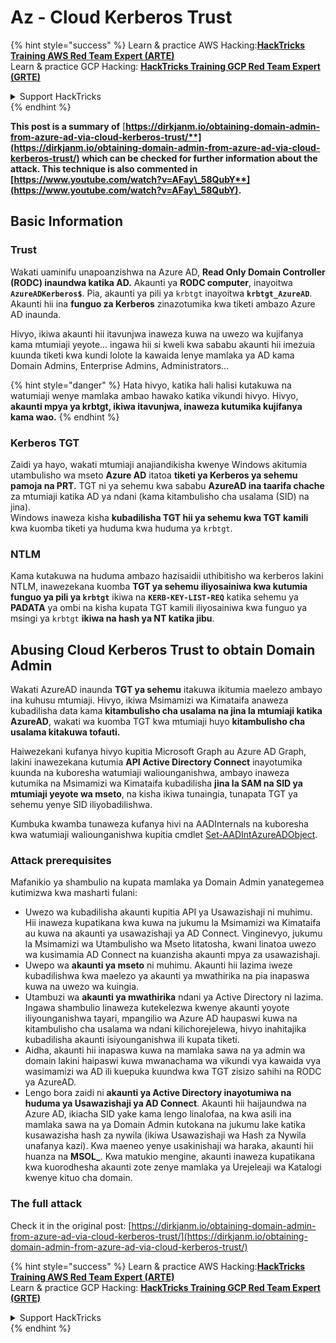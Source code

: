# Az - Cloud Kerberos Trust

{% hint style="success" %}
Learn & practice AWS Hacking:<img src="../../../../.gitbook/assets/image (1).png" alt="" data-size="line">[**HackTricks Training AWS Red Team Expert (ARTE)**](https://training.hacktricks.xyz/courses/arte)<img src="../../../../.gitbook/assets/image (1).png" alt="" data-size="line">\
Learn & practice GCP Hacking: <img src="../../../../.gitbook/assets/image (2).png" alt="" data-size="line">[**HackTricks Training GCP Red Team Expert (GRTE)**<img src="../../../../.gitbook/assets/image (2).png" alt="" data-size="line">](https://training.hacktricks.xyz/courses/grte)

<details>

<summary>Support HackTricks</summary>

* Check the [**subscription plans**](https://github.com/sponsors/carlospolop)!
* **Join the** 💬 [**Discord group**](https://discord.gg/hRep4RUj7f) or the [**telegram group**](https://t.me/peass) or **follow** us on **Twitter** 🐦 [**@hacktricks\_live**](https://twitter.com/hacktricks\_live)**.**
* **Share hacking tricks by submitting PRs to the** [**HackTricks**](https://github.com/carlospolop/hacktricks) and [**HackTricks Cloud**](https://github.com/carlospolop/hacktricks-cloud) github repos.

</details>
{% endhint %}

**This post is a summary of** [**https://dirkjanm.io/obtaining-domain-admin-from-azure-ad-via-cloud-kerberos-trust/**](https://dirkjanm.io/obtaining-domain-admin-from-azure-ad-via-cloud-kerberos-trust/) **which can be checked for further information about the attack. This technique is also commented in** [**https://www.youtube.com/watch?v=AFay\_58QubY**](https://www.youtube.com/watch?v=AFay\_58QubY)**.**

## Basic Information

### Trust

Wakati uaminifu unapoanzishwa na Azure AD, **Read Only Domain Controller (RODC) inaundwa katika AD.** Akaunti ya **RODC computer**, inayoitwa **`AzureADKerberos$`**. Pia, akaunti ya pili ya `krbtgt` inayoitwa **`krbtgt_AzureAD`**. Akaunti hii ina **funguo za Kerberos** zinazotumika kwa tiketi ambazo Azure AD inaunda.

Hivyo, ikiwa akaunti hii itavunjwa inaweza kuwa na uwezo wa kujifanya kama mtumiaji yeyote... ingawa hii si kweli kwa sababu akaunti hii imezuia kuunda tiketi kwa kundi lolote la kawaida lenye mamlaka ya AD kama Domain Admins, Enterprise Admins, Administrators...

{% hint style="danger" %}
Hata hivyo, katika hali halisi kutakuwa na watumiaji wenye mamlaka ambao hawako katika vikundi hivyo. Hivyo, **akaunti mpya ya krbtgt, ikiwa itavunjwa, inaweza kutumika kujifanya kama wao.**
{% endhint %}

### Kerberos TGT

Zaidi ya hayo, wakati mtumiaji anajiandikisha kwenye Windows akitumia utambulisho wa mseto **Azure AD** itatoa **tiketi ya Kerberos ya sehemu pamoja na PRT.** TGT ni ya sehemu kwa sababu **AzureAD ina taarifa chache** za mtumiaji katika AD ya ndani (kama kitambulisho cha usalama (SID) na jina).\
Windows inaweza kisha **kubadilisha TGT hii ya sehemu kwa TGT kamili** kwa kuomba tiketi ya huduma kwa huduma ya `krbtgt`.

### NTLM

Kama kutakuwa na huduma ambazo hazisaidii uthibitisho wa kerberos lakini NTLM, inawezekana kuomba **TGT ya sehemu iliyosainiwa kwa kutumia funguo ya pili ya `krbtgt`** ikiwa na **`KERB-KEY-LIST-REQ`** katika sehemu ya **PADATA** ya ombi na kisha kupata TGT kamili iliyosainiwa kwa funguo ya msingi ya `krbtgt` **ikiwa na hash ya NT katika jibu**.

## Abusing Cloud Kerberos Trust to obtain Domain Admin <a href="#abusing-cloud-kerberos-trust-to-obtain-domain-admin" id="abusing-cloud-kerberos-trust-to-obtain-domain-admin"></a>

Wakati AzureAD inaunda **TGT ya sehemu** itakuwa ikitumia maelezo ambayo ina kuhusu mtumiaji. Hivyo, ikiwa Msimamizi wa Kimataifa anaweza kubadilisha data kama **kitambulisho cha usalama na jina la mtumiaji katika AzureAD**, wakati wa kuomba TGT kwa mtumiaji huyo **kitambulisho cha usalama kitakuwa tofauti.**

Haiwezekani kufanya hivyo kupitia Microsoft Graph au Azure AD Graph, lakini inawezekana kutumia **API Active Directory Connect** inayotumika kuunda na kuboresha watumiaji waliounganishwa, ambayo inaweza kutumika na Msimamizi wa Kimataifa kubadilisha **jina la SAM na SID ya mtumiaji yeyote wa mseto**, na kisha ikiwa tunaingia, tunapata TGT ya sehemu yenye SID iliyobadilishwa.

Kumbuka kwamba tunaweza kufanya hivi na AADInternals na kuboresha kwa watumiaji waliounganishwa kupitia cmdlet [Set-AADIntAzureADObject](https://aadinternals.com/aadinternals/#set-aadintazureadobject-a).

### Attack prerequisites <a href="#attack-prerequisites" id="attack-prerequisites"></a>

Mafanikio ya shambulio na kupata mamlaka ya Domain Admin yanategemea kutimizwa kwa masharti fulani:

* Uwezo wa kubadilisha akaunti kupitia API ya Usawazishaji ni muhimu. Hii inaweza kupatikana kwa kuwa na jukumu la Msimamizi wa Kimataifa au kuwa na akaunti ya usawazishaji ya AD Connect. Vinginevyo, jukumu la Msimamizi wa Utambulisho wa Mseto litatosha, kwani linatoa uwezo wa kusimamia AD Connect na kuanzisha akaunti mpya za usawazishaji.
* Uwepo wa **akaunti ya mseto** ni muhimu. Akaunti hii lazima iweze kubadilishwa kwa maelezo ya akaunti ya mwathirika na pia inapaswa kuwa na uwezo wa kuingia.
* Utambuzi wa **akaunti ya mwathirika** ndani ya Active Directory ni lazima. Ingawa shambulio linaweza kutekelezwa kwenye akaunti yoyote iliyounganishwa tayari, mpangilio wa Azure AD haupaswi kuwa na kitambulisho cha usalama wa ndani kilichorejelewa, hivyo inahitajika kubadilisha akaunti isiyounganishwa ili kupata tiketi.
* Aidha, akaunti hii inapaswa kuwa na mamlaka sawa na ya admin wa domain lakini haipaswi kuwa mwanachama wa vikundi vya kawaida vya wasimamizi wa AD ili kuepuka kuundwa kwa TGT zisizo sahihi na RODC ya AzureAD.
* Lengo bora zaidi ni **akaunti ya Active Directory inayotumiwa na huduma ya Usawazishaji ya AD Connect**. Akaunti hii haijaundwa na Azure AD, ikiacha SID yake kama lengo linalofaa, na kwa asili ina mamlaka sawa na ya Domain Admin kutokana na jukumu lake katika kusawazisha hash za nywila (ikiwa Usawazishaji wa Hash za Nywila unafanya kazi). Kwa maeneo yenye usakinishaji wa haraka, akaunti hii huanza na **MSOL\_**. Kwa matukio mengine, akaunti inaweza kupatikana kwa kuorodhesha akaunti zote zenye mamlaka ya Urejeleaji wa Katalogi kwenye kituo cha domain.

### The full attack <a href="#the-full-attack" id="the-full-attack"></a>

Check it in the original post: [https://dirkjanm.io/obtaining-domain-admin-from-azure-ad-via-cloud-kerberos-trust/](https://dirkjanm.io/obtaining-domain-admin-from-azure-ad-via-cloud-kerberos-trust/)

{% hint style="success" %}
Learn & practice AWS Hacking:<img src="../../../../.gitbook/assets/image (1).png" alt="" data-size="line">[**HackTricks Training AWS Red Team Expert (ARTE)**](https://training.hacktricks.xyz/courses/arte)<img src="../../../../.gitbook/assets/image (1).png" alt="" data-size="line">\
Learn & practice GCP Hacking: <img src="../../../../.gitbook/assets/image (2).png" alt="" data-size="line">[**HackTricks Training GCP Red Team Expert (GRTE)**<img src="../../../../.gitbook/assets/image (2).png" alt="" data-size="line">](https://training.hacktricks.xyz/courses/grte)

<details>

<summary>Support HackTricks</summary>

* Check the [**subscription plans**](https://github.com/sponsors/carlospolop)!
* **Join the** 💬 [**Discord group**](https://discord.gg/hRep4RUj7f) or the [**telegram group**](https://t.me/peass) or **follow** us on **Twitter** 🐦 [**@hacktricks\_live**](https://twitter.com/hacktricks\_live)**.**
* **Share hacking tricks by submitting PRs to the** [**HackTricks**](https://github.com/carlospolop/hacktricks) and [**HackTricks Cloud**](https://github.com/carlospolop/hacktricks-cloud) github repos.

</details>
{% endhint %}

